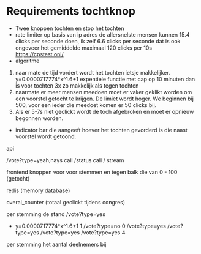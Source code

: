 # Requirements tochtknop
- Twee knoppen tochten en stop het tochten
- rate limiter op basis van ip adres
de allersnelste mensen kunnen 15.4 clicks per seconde doen, ik zelf 6.6 clicks per seconde dat is ook ongeveer het gemiddelde 
maximaal 120 clicks per 10s https://cpstest.onl/
- algoritme 
1. naar mate de tijd vordert wordt het tochten ietsje makkelijker. 
y=0.0000717774*x^1.6+1
expentiele functie met cap op 10 minuten dan is voor tochten 3x zo makkelijk als tegen tochten
2. naarmate er meer mensen meedoen moet er vaker geklikt worden om een voorstel getocht te krijgen. 
De limiet wordt hoger. We beginnen bij 500, voor een ieder die meedoet komen er 50 clicks bij. 
3. Als er 5-7s niet geclickt wordt de toch afgebroken en moet er opnieuw begonnen worden. 

- indicator bar die aangeeft hoever het tochten gevorderd is die naast voorstel wordt getoond.

api

/vote?type=yeah,nays
call
/status
call / stream

frontend
knoppen voor voor stemmen en tegen
balk die van 0 - 100 (getocht)

redis (memory database)


overal_counter (totaal geclickt tijdens congres)

per stemming de stand 
/vote?type=yes
+ y=0.0000717774*x^1.6+1
1
/vote?type=no
0
/vote?type=yes
/vote?type=yes
/vote?type=yes
/vote?type=yes
4




per stemming het aantal deelnemers bij



